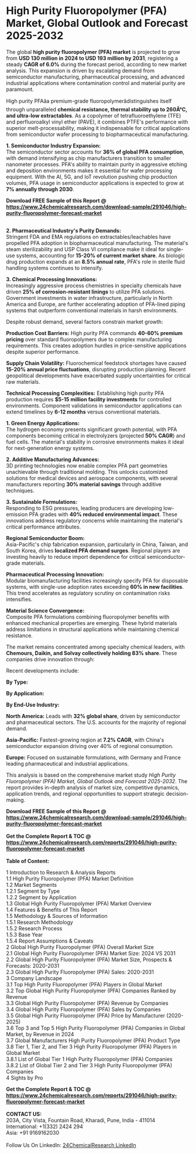 <h1>High Purity Fluoropolymer (PFA) Market, Global Outlook and Forecast 2025-2032</h1><p>The global <strong>high purity fluoropolymer (PFA) market</strong> is projected to grow from <strong>USD 130 million in 2024 to USD 193 million by 2031</strong>, registering a steady <strong>CAGR of 6.0%</strong> during the forecast period, according to new market analysis. This expansion is driven by escalating demand from semiconductor manufacturing, pharmaceutical processing, and advanced industrial applications where contamination control and material purity are paramount.</p><p>High purity PFAâa premium-grade fluoropolymerâdistinguishes itself through unparalleled <strong>chemical resistance, thermal stability up to 260Â°C, and ultra-low extractables</strong>. As a copolymer of tetrafluoroethylene (TFE) and perfluoroalkyl vinyl ether (PAVE), it combines PTFE's performance with superior melt-processability, making it indispensable for critical applications from semiconductor wafer processing to biopharmaceutical manufacturing.</p><p><strong>1. Semiconductor Industry Expansion:</strong><br>
The semiconductor sector accounts for <strong>36% of global PFA consumption</strong>, with demand intensifying as chip manufacturers transition to smaller nanometer processes. PFA's ability to maintain purity in aggressive etching and deposition environments makes it essential for wafer processing equipment. With the AI, 5G, and IoT revolution pushing chip production volumes, PFA usage in semiconductor applications is expected to grow at <strong>7% annually through 2030</strong>.</p><div><b>Download FREE Sample of this Report @ 
            <a href="https://www.24chemicalresearch.com/download-sample/291046/high-purity-fluoropolymer-forecast-market">
            https://www.24chemicalresearch.com/download-sample/291046/high-purity-fluoropolymer-forecast-market</a></b></div><br><p><strong>2. Pharmaceutical Industry's Purity Demands:</strong><br>
Stringent FDA and EMA regulations on extractables/leachables have propelled PFA adoption in biopharmaceutical manufacturing. The material's steam sterilizability and USP Class VI compliance make it ideal for single-use systems, accounting for <strong>15-20% of current market share</strong>. As biologic drug production expands at an <strong>8.5% annual rate</strong>, PFA's role in sterile fluid handling systems continues to intensify.</p><p><strong>3. Chemical Processing Innovations:</strong><br>
Increasingly aggressive process chemistries in specialty chemicals have driven <strong>25% of corrosion-resistant linings</strong> to utilize PFA solutions. Government investments in water infrastructure, particularly in North America and Europe, are further accelerating adoption of PFA-lined piping systems that outperform conventional materials in harsh environments.</p><p>Despite robust demand, several factors constrain market growth:</p><p><strong>Production Cost Barriers:</strong> High purity PFA commands <strong>40-60% premium pricing</strong> over standard fluoropolymers due to complex manufacturing requirements. This creates adoption hurdles in price-sensitive applications despite superior performance.</p><p><strong>Supply Chain Volatility:</strong> Fluorochemical feedstock shortages have caused <strong>15-20% annual price fluctuations</strong>, disrupting production planning. Recent geopolitical developments have exacerbated supply uncertainties for critical raw materials.</p><p><strong>Technical Processing Complexities:</strong> Establishing high purity PFA production requires <strong>$5-15 million facility investments</strong> for controlled environments. Component validations in semiconductor applications can extend timelines by <strong>6-12 months</strong> versus conventional materials.</p><p><strong>1. Green Energy Applications:</strong><br>
The hydrogen economy presents significant growth potential, with PFA components becoming critical in electrolyzers (projected <strong>50% CAGR</strong>) and fuel cells. The material's stability in corrosive environments makes it ideal for next-generation energy systems.</p><p><strong>2. Additive Manufacturing Advances:</strong><br>
3D printing technologies now enable complex PFA part geometries unachievable through traditional molding. This unlocks customized solutions for medical devices and aerospace components, with several manufacturers reporting <strong>30% material savings</strong> through additive techniques.</p><p><strong>3. Sustainable Formulations:</strong><br>
Responding to ESG pressures, leading producers are developing low-emission PFA grades with <strong>40% reduced environmental impact</strong>. These innovations address regulatory concerns while maintaining the material's critical performance attributes.</p><p><strong>Regional Semiconductor Boom:</strong><br>
Asia-Pacific's chip fabrication expansion, particularly in China, Taiwan, and South Korea, drives <strong>localized PFA demand surges</strong>. Regional players are investing heavily to reduce import dependence for critical semiconductor-grade materials.</p><p><strong>Pharmaceutical Processing Innovation:</strong><br>
Modular biomanufacturing facilities increasingly specify PFA for disposable systems, with single-use adoption rates exceeding <strong>60% in new facilities</strong>. This trend accelerates as regulatory scrutiny on contamination risks intensifies.</p><p><strong>Material Science Convergence:</strong><br>
Composite PFA formulations combining fluoropolymer benefits with enhanced mechanical properties are emerging. These hybrid materials address limitations in structural applications while maintaining chemical resistance.</p><p>The market remains concentrated among specialty chemical leaders, with <strong>Chemours, Daikin, and Solvay collectively holding 83% share</strong>. These companies drive innovation through:</p><p>Recent developments include:</p><p><strong>By Type:</strong></p><p><strong>By Application:</strong></p><p><strong>By End-Use Industry:</strong></p><p><strong>North America:</strong> Leads with <strong>32% global share</strong>, driven by semiconductor and pharmaceutical sectors. The U.S. accounts for the majority of regional demand.</p><p><strong>Asia-Pacific:</strong> Fastest-growing region at <strong>7.2% CAGR</strong>, with China's semiconductor expansion driving over 40% of regional consumption.</p><p><strong>Europe:</strong> Focused on sustainable formulations, with Germany and France leading pharmaceutical and industrial applications.</p><p>This analysis is based on the comprehensive market study <em>High Purity Fluoropolymer (PFA) Market, Global Outlook and Forecast 2025-2032</em>. The report provides in-depth analysis of market size, competitive dynamics, application trends, and regional opportunities to support strategic decision-making.</p><div><b>Download FREE Sample of this Report @ 
            <a href="https://www.24chemicalresearch.com/download-sample/291046/high-purity-fluoropolymer-forecast-market">
            https://www.24chemicalresearch.com/download-sample/291046/high-purity-fluoropolymer-forecast-market</a></b></div><br><div><b>Get the Complete Report & TOC @ 
            <a href="https://www.24chemicalresearch.com/reports/291046/high-purity-fluoropolymer-forecast-market">
            https://www.24chemicalresearch.com/reports/291046/high-purity-fluoropolymer-forecast-market</a></b></div><br>
            <b>Table of Content:</b><p>1 Introduction to Research & Analysis Reports<br />
 1.1 High Purity Fluoropolymer (PFA) Market Definition<br />
 1.2 Market Segments<br />
 1.2.1 Segment by Type<br />
 1.2.2 Segment by Application<br />
 1.3 Global High Purity Fluoropolymer (PFA) Market Overview<br />
 1.4 Features & Benefits of This Report<br />
 1.5 Methodology & Sources of Information<br />
 1.5.1 Research Methodology<br />
 1.5.2 Research Process<br />
 1.5.3 Base Year<br />
 1.5.4 Report Assumptions & Caveats<br />
2 Global High Purity Fluoropolymer (PFA) Overall Market Size<br />
 2.1 Global High Purity Fluoropolymer (PFA) Market Size: 2024 VS 2031<br />
 2.2 Global High Purity Fluoropolymer (PFA) Market Size, Prospects & Forecasts: 2020-2031<br />
 2.3 Global High Purity Fluoropolymer (PFA) Sales: 2020-2031<br />
3 Company Landscape<br />
 3.1 Top High Purity Fluoropolymer (PFA) Players in Global Market<br />
 3.2 Top Global High Purity Fluoropolymer (PFA) Companies Ranked by Revenue<br />
 3.3 Global High Purity Fluoropolymer (PFA) Revenue by Companies<br />
 3.4 Global High Purity Fluoropolymer (PFA) Sales by Companies<br />
 3.5 Global High Purity Fluoropolymer (PFA) Price by Manufacturer (2020-2025)<br />
 3.6 Top 3 and Top 5 High Purity Fluoropolymer (PFA) Companies in Global Market, by Revenue in 2024<br />
 3.7 Global Manufacturers High Purity Fluoropolymer (PFA) Product Type<br />
 3.8 Tier 1, Tier 2, and Tier 3 High Purity Fluoropolymer (PFA) Players in Global Market<br />
 3.8.1 List of Global Tier 1 High Purity Fluoropolymer (PFA) Companies<br />
 3.8.2 List of Global Tier 2 and Tier 3 High Purity Fluoropolymer (PFA) Companies<br />
4 Sights by Pro</p><div><b>Get the Complete Report & TOC @ 
            <a href="https://www.24chemicalresearch.com/reports/291046/high-purity-fluoropolymer-forecast-market">
            https://www.24chemicalresearch.com/reports/291046/high-purity-fluoropolymer-forecast-market</a></b></div><br><b>CONTACT US:</b><br>
            203A, City Vista, Fountain Road, Kharadi, Pune, India - 411014<br>
            International: +1(332) 2424 294<br>
            Asia: +91 9169162030 <br><br>
            Follow Us On LinkedIn: <a href="https://www.linkedin.com/company/24chemicalresearch/">24ChemicalResearch LinkedIn</a>